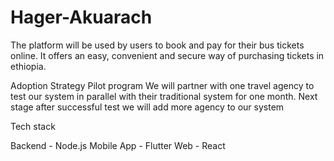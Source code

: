 # Hager-Akuarach

The platform will be used by users to book and pay for their bus tickets online. It offers an easy, convenient and secure way of purchasing tickets in ethiopia. 

Adoption Strategy
  Pilot program 
    We will partner with one travel agency to test our system in parallel with their traditional system for one month.
  Next stage
    after successful test we will add more agency to our system 
 
Tech stack

  Backend - Node.js
  Mobile App - Flutter
  Web - React
